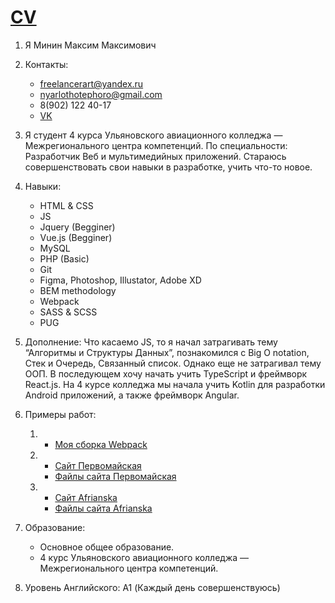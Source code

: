 # [CV](https://github.com/Nyar1othotep/CV/blob/main/cv.md "cv.md")
1. Я Минин Максим Максимович
2. Контакты:
    + freelancerart@yandex.ru
    + nyarlothotephoro@gmail.com
    + 8(902) 122 40-17
    + [VK](https://vk.com/astra_earth "vk")
3. Я студент 4 курса Ульяновского авиационного колледжа — Межрегионального центра компетенций.
По специальности: Разработчик Веб и мультимедийных приложений. Стараюсь совершенствовать свои навыки в разработке, учить что-то новое.
4. Навыки:
    + HTML & CSS
    + JS 
    + Jquery (Begginer)
    + Vue.js (Begginer)
    + MySQL
    + PHP (Basic)
    + Git
    + Figma, Photoshop, Illustator, Adobe XD
    + BEM methodology
    + Webpack
    + SASS & SCSS
    + PUG
5. Дополнение:
    Что касаемо JS, то я начал затрагивать тему “Алгоритмы и Структуры Данных”, познакомился с Big O notation, Стек и Очередь, Связанный список. Однако еще не  затрагивал тему ООП. 
    В последующем хочу начать учить TypeScript и фреймворк React.js.
    На 4 курсе колледжа мы начала учить Kotlin для разработки Android приложений, а также фреймворк Angular.

6. Примеры работ:
    1. + [Моя сборка Webpack](https://github.com/Nyar1othotep/webpack-pattern "Webpack")
    2. + [Сайт Первомайская](https://nyar1othotep.github.io/mst-task-it-maraphone/dist/ "Первомайская")
       + [Файлы сайта Первомайская](https://github.com/Nyar1othotep/mst-task-it-maraphone "Файлы сайта Первомайская")
    3. + [Сайт Afrianska](https://nyar1othotep.github.io/afrianska-mediasoft/ "Afrianska")
       + [Файлы сайта Afrianska](https://github.com/Nyar1othotep/afrianska-mediasoft/tree/develop "Файлы сайта Afrianska")
7. Образование:
    + Основное общее образование.
    + 4 курс Ульяновского авиационного колледжа — Межрегионального центра компетенций.
8. Уровень Английского: A1 (Каждый день совершенствуюсь)
   

